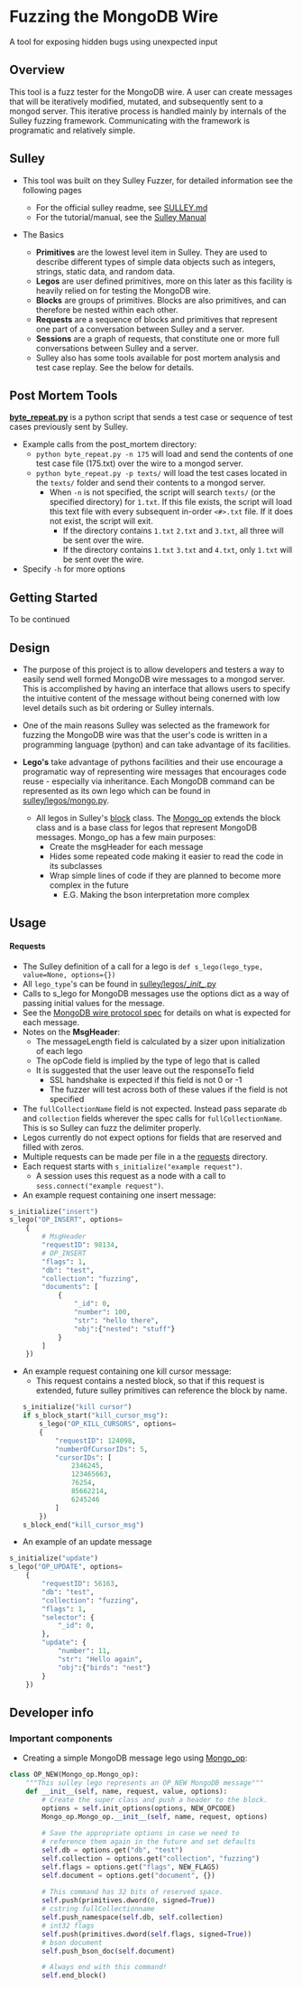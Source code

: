 # Fuzzing the MongoDB Wire
A tool for exposing hidden bugs using unexpected input

## Overview
This tool is a fuzz tester for the MongoDB wire. A user can create messages that will be iteratively modified, mutated, and subsequently sent to a mongod server. This iterative process is handled mainly by internals of the Sulley fuzzing framework. Communicating with the framework is programatic and relatively simple.


## Sulley
* This tool was built on they Sulley Fuzzer, for detailed information see the following pages
    - For the official sulley readme, see [SULLEY.md](./SULLEY.md)
    - For the tutorial/manual, see the [Sulley Manual](http://www.fuzzing.org/wp-content/SulleyManual.pdf)

* The Basics
    - **Primitives** are the lowest level item in Sulley. They are used to describe different types of simple data objects such as integers, strings, static data, and random data.
    - **Legos** are user defined primitives, more on this later as this facility is heavily relied on for testing the MongoDB wire.
    - **Blocks** are groups of primitives. Blocks are also primitives, and can therefore be nested within each other.
    - **Requests** are a sequence of blocks and primitives that represent one part of a conversation between Sulley and a server.
    - **Sessions** are a graph of requests, that constitute one or more full conversations between Sulley and a server.
    - Sulley also has some tools available for post mortem analysis and test case replay. See the below for details.

## Post Mortem Tools
**[byte_repeat.py](./post_mortem/byte_repeat.py)** is a python script that sends a test case or sequence of test cases previously sent by Sulley.
* Example calls from the post_mortem directory:
    - `python byte_repeat.py -n 175` will load and send the contents of one test case file (175.txt) over the wire to a mongod server.
    - `python byte_repeat.py -p texts/` will load the test cases located in the `texts/` folder and send their contents to a mongod server.
        - When `-n` is not specified, the script will search `texts/` (or the specified directory) for `1.txt`. If this file exists, the script will load this text file with every subsequent in-order `<#>.txt` file. If it does not exist, the script will exit.
            - If the directory contains `1.txt` `2.txt` and `3.txt`, all three will be sent over the wire.
            - If the directory contains `1.txt` `3.txt` and `4.txt`, only `1.txt` will be sent over the wire.
* Specify `-h` for more options

## Getting Started
To be continued


## Design
* The purpose of this project is to allow developers and testers a way to easily send well formed MongoDB wire messages to a mongod server. This is accomplished by having an interface that allows users to specify the intuitive content of the message without being conerned with low level details such as bit ordering or Sulley internals.

* One of the main reasons Sulley was selected as the framework for fuzzing the MongoDB wire was that the user's code is written in a programming language (python) and can take advantage of its facilities.

* **Lego's** take advantage of pythons facilities and their use encourage a programatic way of representing wire messages that encourages code reuse - especially via inheritance. Each MongoDB command can be represented as its own lego which can be found in [sulley/legos/mongo.py](./sulley/legos/mongo.py).
    - All legos in Sulley's [block](./sulley/blocks) class. The [Mongo_op](./sulley/legos/Mongo_op) extends the block class and is a base class for legos that represent MongoDB messages. Mongo_op has a few main purposes:
        - Create the msgHeader for each message
        - Hides some repeated code making it easier to read the code in its subclasses
        - Wrap simple lines of code if they are planned to become more complex in the future
            - E.G. Making the bson interpretation more complex

## Usage
#### Requests
* The Sulley definition of a call for a lego is `def s_lego(lego_type, value=None, options={})`
* All `lego_type`'s can be found in [sulley/legos/\__init\__.py](sulley/legos/__init__.py)
* Calls to s_lego for MongoDB messages use the options dict as a way of passing initial values for the message.
* See the [MongoDB wire protocol spec](http://docs.mongodb.org/meta-driver/latest/legacy/mongodb-wire-protocol/) for details on what is expected for each message.
* Notes on the **MsgHeader**:
    - The messageLength field is calculated by a sizer upon initialization of each lego
    - The opCode field is implied by the type of lego that is called
    - It is suggested that the user leave out the responseTo field
        - SSL handshake is expected if this field is not 0 or -1
        - The fuzzer will test across both of these values if the field is not specified
* The `fullCollectionName` field is not expected. Instead pass separate `db` and `collection` fields wherever the spec calls for `fullCollectionName`. This is so Sulley can fuzz the delimiter properly.
* Legos currently do not expect options for fields that are reserved and filled with zeros.
* Multiple requests can be made per file in a the [requests](./requests) directory.
* Each request starts with `s_initialize("example request")`.
    - A session uses this request as a node with a call to `sess.connect("example request")`.
* An example request containing one insert message:
```python
s_initialize("insert")
s_lego("OP_INSERT", options=
    {
        # MsgHeader
        "requestID": 98134,
        # OP_INSERT
        "flags": 1,
        "db": "test",
        "collection": "fuzzing",
        "documents": [
            {
                "_id": 0,
                "number": 100,
                "str": "hello there",
                "obj":{"nested": "stuff"}
            }
        ]
    })
```
* An example request containing one kill cursor message:
    - This request contains a nested block, so that if this request is extended, future sulley primitives can reference the block by name.
    ```python
    s_initialize("kill cursor")
    if s_block_start("kill_cursor_msg"):
        s_lego("OP_KILL_CURSORS", options=
        {
            "requestID": 124098,
            "numberOfCursorIDs": 5,
            "cursorIDs": [
                2346245,
                123465663,
                76254,
                85662214,
                6245246
            ]
        })
    s_block_end("kill_cursor_msg")
    ```
* An example of an update message
```python
s_initialize("update")
s_lego("OP_UPDATE", options=
    {
        "requestID": 56163,
        "db": "test",
        "collection": "fuzzing",
        "flags": 1,
        "selector": {
            "_id": 0,
        },
        "update": {
            "number": 11,
            "str": "Hello again",
            "obj":{"birds": "nest"}
        }
    })
```

## Developer info
### Important components
* Creating a simple MongoDB message lego using [Mongo_op](./sulley/legos/Mongo_op.py):
```python
class OP_NEW(Mongo_op.Mongo_op):
    """This sulley lego represents an OP_NEW MongoDB message"""
    def __init__(self, name, request, value, options):
        # Create the super class and push a header to the block.
        options = self.init_options(options, NEW_OPCODE)
        Mongo_op.Mongo_op.__init__(self, name, request, options)
        
        # Save the appropriate options in case we need to 
        # reference them again in the future and set defaults
        self.db = options.get("db", "test")
        self.collection = options.get("collection", "fuzzing")
        self.flags = options.get("flags", NEW_FLAGS)
        self.document = options.get("document", {})
       
        # This command has 32 bits of reserved space.
        self.push(primitives.dword(0, signed=True))
        # cstring fullCollectionname
        self.push_namespace(self.db, self.collection)
        # int32 flags
        self.push(primitives.dword(self.flags, signed=True))
        # bson document
        self.push_bson_doc(self.document)

        # Always end with this command!
        self.end_block()
```
